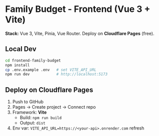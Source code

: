 # Family Budget - Frontend (Vue 3 + Vite)

**Stack:** Vue 3, Vite, Pinia, Vue Router. Deploy on **Cloudflare Pages** (free).

## Local Dev
```bash
cd frontend-family-budget
npm install
cp .env.example .env   # set VITE_API_URL
npm run dev            # http://localhost:5173
```

## Deploy on Cloudflare Pages
1) Push to GitHub
2) Pages → Create project → Connect repo
3) Framework: **Vite**
   - Build: `npm run build`
   - Output: `dist`
4) Env var: `VITE_API_URL=https://<your-api>.onrender.com`
refresh
